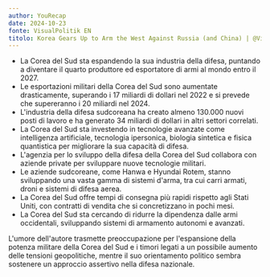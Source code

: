 ```yaml
---
author: YouRecap
date: 2024-10-23
fonte: VisualPolitik EN
titolo: Korea Gears Up to Arm the West Against Russia (and China) | @VisualPolitikEN
---
```


- La Corea del Sud sta espandendo la sua industria della difesa, puntando a diventare il quarto produttore ed esportatore di armi al mondo entro il 2027.
- Le esportazioni militari della Corea del Sud sono aumentate drasticamente, superando i 17 miliardi di dollari nel 2022 e si prevede che supereranno i 20 miliardi nel 2024.
- L'industria della difesa sudcoreana ha creato almeno 130.000 nuovi posti di lavoro e ha generato 34 miliardi di dollari in altri settori correlati.
- La Corea del Sud sta investendo in tecnologie avanzate come intelligenza artificiale, tecnologia ipersonica, biologia sintetica e fisica quantistica per migliorare la sua capacità di difesa.
- L'agenzia per lo sviluppo della difesa della Corea del Sud collabora con aziende private per sviluppare nuove tecnologie militari.
- Le aziende sudcoreane, come Hanwa e Hyundai Rotem, stanno sviluppando una vasta gamma di sistemi d'arma, tra cui carri armati, droni e sistemi di difesa aerea.
- La Corea del Sud offre tempi di consegna più rapidi rispetto agli Stati Uniti, con contratti di vendita che si concretizzano in pochi mesi.
- La Corea del Sud sta cercando di ridurre la dipendenza dalle armi occidentali, sviluppando sistemi di armamento autonomi e avanzati.

L'umore dell'autore trasmette preoccupazione per l'espansione della potenza militare della Corea del Sud e i timori legati a un possibile aumento delle tensioni geopolitiche, mentre il suo orientamento politico sembra sostenere un approccio assertivo nella difesa nazionale.

